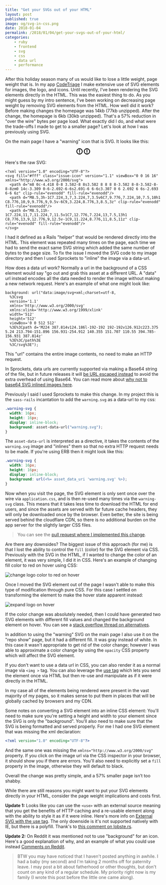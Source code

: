 ```yaml
---
title: "Get your SVGs out of your HTML"
layout: post
published: true
image: og/svg-in-css.png
date: 2018-01-04
permalink: /2018/01/04/get-your-svgs-out-of-your-html/
categories:
    - ruby
    - frontend
    - svg
    - css
    - data url
    - performance
---
```


After this holiday season many of us would like to lose a little weight, page weight that is. In my app [CodeTriage](https://www.codetriage.com) I make extensive use of SVG elements for images, the logo, and icons. Until recently, I've been rendering the SVG elements directly in the HTML. This was the easiest thing to do. As you might guess by my intro sentence, I've been working on decreasing page weight by removing SVG elements from the HTML. How well did it work? Before making changes the homepage was 14kb (77kb unzipped). After the change, the homepage is 6kb (30kb unzipped). That's a 57% reduction in "over the wire" bytes per page load. What exactly did I do, and what were the trade-offs I made to get to a smaller page? Let's look at how I was previously using SVG.

On the main page I have a "warning" icon that is SVG. It looks like this:

<center>
  <svg f class="issue-icon" version="1.1" viewBox="0 0 16 16" height="20" width="20" xmlns="http://www.w3.org/2000/svg">
  <path d="m8 0c-4.418 0-8 3.582-8 8s3.582 8 8 8 8-3.582 8-8-3.582-8-8-8zm0 14c-3.309 0-6-2.692-6-6s2.691-6 6-6c3.307 0 6 2.692 6 6s-2.693 6-6 6z" clip-rule="evenodd" fill-rule="evenodd"/>
  <path d="M8.5,3h-1C7.224,3,7,3.224,7,3.5v6C7,9.776,7.224,10,7.5,10h1 C8.776,10,9,9.776,9,9.5v-6C9,3.224,8.776,3,8.5,3z" clip-rule="evenodd" fill-rule="evenodd"/>
  <path d="M8.5,11h-1C7.224,11,7,11.224,7,11.5v1C7,12.776,7.224,13,7.5,13h1 C8.776,13,9,12.776,9,12.5v-1C9,11.224,8.776,11,8.5,11z" clip-rule="evenodd" fill-rule="evenodd"/>
  </svg>

  <svg f fill='fffff' class="issue-icon" version="1.1" viewBox="0 0 16 16" height="20" width="20" xmlns="http://www.w3.org/2000/svg">
  <path d="m8 0c-4.418 0-8 3.582-8 8s3.582 8 8 8 8-3.582 8-8-3.582-8-8-8zm0 14c-3.309 0-6-2.692-6-6s2.691-6 6-6c3.307 0 6 2.692 6 6s-2.693 6-6 6z" clip-rule="evenodd" fill-rule="evenodd"/>
  <path d="M8.5,3h-1C7.224,3,7,3.224,7,3.5v6C7,9.776,7.224,10,7.5,10h1 C8.776,10,9,9.776,9,9.5v-6C9,3.224,8.776,3,8.5,3z" clip-rule="evenodd" fill-rule="evenodd"/>
  <path d="M8.5,11h-1C7.224,11,7,11.224,7,11.5v1C7,12.776,7.224,13,7.5,13h1 C8.776,13,9,12.776,9,12.5v-1C9,11.224,8.776,11,8.5,11z" clip-rule="evenodd" fill-rule="evenodd"/>
  </svg>
</center>


Here's the raw SVG:

```
<?xml version="1.0" encoding="UTF-8"?>
<svg fill="#fff" class="issue-icon" version="1.1" viewBox="0 0 16 16" xmlns="http://www.w3.org/2000/svg">
  <path d="m8 0c-4.418 0-8 3.582-8 8s3.582 8 8 8 8-3.582 8-8-3.582-8-8-8zm0 14c-3.309 0-6-2.692-6-6s2.691-6 6-6c3.307 0 6 2.692 6 6s-2.693 6-6 6z" clip-rule="evenodd" fill-rule="evenodd"/>
  <path d="M8.5,3h-1C7.224,3,7,3.224,7,3.5v6C7,9.776,7.224,10,7.5,10h1 C8.776,10,9,9.776,9,9.5v-6C9,3.224,8.776,3,8.5,3z" clip-rule="evenodd" fill-rule="evenodd"/>
  <path d="M8.5,11h-1C7.224,11,7,11.224,7,11.5v1C7,12.776,7.224,13,7.5,13h1 C8.776,13,9,12.776,9,12.5v-1C9,11.224,8.776,11,8.5,11z" clip-rule="evenodd" fill-rule="evenodd"/>
</svg>
```

I had it defined as a Rails "helper" that would be rendered directly into the HTML. This element was repeated many times on the page, each time we had to send the exact same SVG string which added the same number of bytes to the page size. To fix the issue I moved the SVG code to my image directory and then I used Sprockets to "inline" the image via a data-url.

How does a data url work? Normally a url in the background of a CSS element would say "go out and grab this asset at a different URL. A "data" url instead encodes all the data needed to render the image without making a new network request. Here's an example of what one might look like:

```
background: url("data:image/svg+xml;charset=utf-8,
  %3Csvg
  version='1.1'
  xmlns='http://www.w3.org/2000/svg'
  xmlns:xlink='http://www.w3.org/1999/xlink'
  width='512'
  height='512'
  viewBox='0 0 512 512'
  %3E%3Cpath d='M224 387.814v124.186l-192-192 192-192v126.912c223.375 5.24 213.794-151.896 156.931-254.912 140.355 151.707 110.55 394.785-156.931 387.814z'
  %3E%3C/path%3E
  %3C/svg%3E");
```

This "url" contains the entire image contents, no need to make an HTTP request.

In Sprockets, data urls are currently supported via making a Base64 string of the file, but in future releases it will [be URL escaped instead](https://github.com/rails/sprockets/pull/520) to avoid the extra overhead of using Base64. You can read more about [why not to base64 SVG inlined images here](https://css-tricks.com/probably-dont-base64-svg/).

Previously I said I used Sprockets to make this change. In my project this is the `sass-rails` incantation to add the `warning.svg` as a data-url to my css:

```css
.warning-svg {
  width: 16px;
  height: 16px;
  display: inline-block;
  background: asset-data-url("warning.svg");
}
```

The `asset-data-url` is interpreted as a directive, it takes the contents of the `warning.svg` image and "inlines" them so that no extra HTTP request needs to be made. If you're using ERB then it might look like this:

```css
.warning-svg {
  width: 16px;
  height: 16px;
  display: inline-block;
  background: url(<%= asset_data_uri 'warning.svg' %>);
}
```


Now when you visit the page, the SVG element is only sent once over the wire via `application.css`, and is then re-used many times via the `warning-svg` class. This means that it takes less time to download the HTML for end users, and since the assets are served with far future cache headers, they will only be downloaded once by the browser. Even better, the site is being served behind the cloudflare CDN, so there is no additional burden on the app server for the slightly larger CSS files.

> You can see the [pull request where I implemented this change](https://github.com/codetriage/codetriage/pull/664).

Are there any downsides? The biggest issue of this approach (for me) is that I lost the ability to control the `fill` (color) for the SVG element via CSS. Previously with the SVG in the HTML, if I wanted to change the color of an element, it was very simple, I did it in CSS. Here's an example of changing fill color to red on hover using CSS:

![change logo color to red on hover](https://www.dropbox.com/s/d66dfd8w94tmye4/codetriage-red-logos.gif?raw=1)

Once I moved the SVG element out of the page I wasn't able to make this type of modification through pure CSS. For this case I settled on transforming the element to make the hover state apparent instead:

![expand logo on hover](https://www.dropbox.com/s/32n7r5kyn9ufoi7/codetriage-expand-logos.gif?raw=1)

If the color change was absolutely needed, then I could have generated two SVG elements with different fill values and changed the background element on hover. You can see a [stack overflow thread on alternatives](https://stackoverflow.com/questions/13367868/modify-svg-fill-color-when-being-served-as-background-image).

In addition to using the "warning" SVG on the main page I also use it on the "repo show" page, but it had a different fill. It was gray instead of white. In this case it wasn't appropriate to get rid of the color change; however I was able to approximate a color change by using the `opacity` CSS property which will affect the SVG element.

If you don't want to use a data url in CSS, you can also render it as a normal image via `<img >` tag. You can also leverage the [use tag](https://developer.mozilla.org/en-US/docs/Web/SVG/Element/use) which lets you send the element once via HTML but then re-use and manipulate as if it were directly in the HTML.

In my case all of the elements being rendered were present in the vast majority of my pages, so it makes sense to put them in places that will be globally cached by browsers and my CDN.

Some notes on converting a SVG element into an inline CSS element: You'll need to make sure you're setting a height and width to your element since the SVG is only the "background". You'll also need to make sure that the SVG is being formatted and served properly. For me I had one SVG element that was missing the xml declaration:


```xml
<?xml version="1.0" encoding="UTF-8"?>
```

And the same one was missing the `xmlns="http://www.w3.org/2000/svg"` property. If you click on the image url via the CSS inspector in your browser, it should show you if there are errors. You'll also need to explicitly set a `fill` property in the image, otherwise they will default to black.

Overall the change was pretty simple, and a 57% smaller page isn’t too shabby.

While there are still reasons you might want to put your SVG elements directly in your HTML, consider the page weight implications and costs first.


**Update 1:** Looks like you can use the `<use>` with an external source meaning that you get the benefits of HTTP caching and a re-usable element along with the ability to style it as if it were inline. Here's more info on [External SVG with the use tag](https://css-tricks.com/svg-use-external-source/). The only downside is it's not supported natively with IE, but there is a polyfill. Thank's to [this comment on lobste.rs](https://lobste.rs/s/gubq9w/get_your_svgs_out_your_html#c_f3uidx).

**Update 2:** On Reddit it was mentioned not to use "background" for an icon. Here's a good explanation of why, and an example of what you could use instead [Comments on Reddit](https://www.reddit.com/r/ruby/comments/7o5t1d/get_your_svgs_out_of_your_html/ds89c7l/).

> BTW you may have noticed that I haven't posted anything in awhile. I had a baby (my second) and I'm taking 2 months off for paternity leave. I may post a bit about fatherhood or other thoughts, but don't count on any kind of a regular schedule. My priority right now is my family (I wrote this post before the little one came along).
